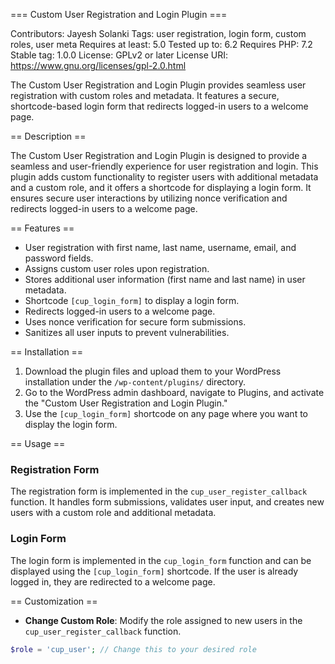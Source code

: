 === Custom User Registration and Login Plugin ===

Contributors: Jayesh Solanki
Tags: user registration, login form, custom roles, user meta
Requires at least: 5.0
Tested up to: 6.2
Requires PHP: 7.2
Stable tag: 1.0.0
License: GPLv2 or later
License URI: https://www.gnu.org/licenses/gpl-2.0.html

The Custom User Registration and Login Plugin provides seamless user registration with custom roles and metadata. It features a secure, shortcode-based login form that redirects logged-in users to a welcome page.

== Description ==

The Custom User Registration and Login Plugin is designed to provide a seamless and user-friendly experience for user registration and login. This plugin adds custom functionality to register users with additional metadata and a custom role, and it offers a shortcode for displaying a login form. It ensures secure user interactions by utilizing nonce verification and redirects logged-in users to a welcome page.

== Features ==

- User registration with first name, last name, username, email, and password fields.
- Assigns custom user roles upon registration.
- Stores additional user information (first name and last name) in user metadata.
- Shortcode `[cup_login_form]` to display a login form.
- Redirects logged-in users to a welcome page.
- Uses nonce verification for secure form submissions.
- Sanitizes all user inputs to prevent vulnerabilities.

== Installation ==

1. Download the plugin files and upload them to your WordPress installation under the `/wp-content/plugins/` directory.
2. Go to the WordPress admin dashboard, navigate to Plugins, and activate the "Custom User Registration and Login Plugin."
3. Use the `[cup_login_form]` shortcode on any page where you want to display the login form.

== Usage ==

### Registration Form

The registration form is implemented in the `cup_user_register_callback` function. It handles form submissions, validates user input, and creates new users with a custom role and additional metadata.

### Login Form

The login form is implemented in the `cup_login_form` function and can be displayed using the `[cup_login_form]` shortcode. If the user is already logged in, they are redirected to a welcome page.

== Customization ==

- **Change Custom Role**: Modify the role assigned to new users in the `cup_user_register_callback` function.

```php
$role = 'cup_user'; // Change this to your desired role
```
